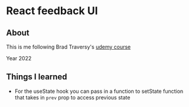 # React feedback UI

## About

This is me following Brad Traversy's
[udemy course](https://www.udemy.com/course/react-front-to-back-2022)

Year 2022

## Things I learned

- For the useState hook you can pass in a function to setState function that
  takes in `prev` prop to access previous state
